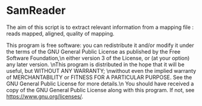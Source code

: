 # SamReader
The aim of this script is to extract relevant information from a mapping file : reads mapped, aligned, quality of mapping.


This program is free software: you can redistribute it and/or modify it under the terms of the GNU General Public License as published by the Free Software Foundation,\n either version 3 of the License, or (at your option) any later version. \nThis program is distributed in the hope that it will be useful, but WITHOUT ANY WARRANTY; \nwithout even the implied warranty of MERCHANTABILITY or FITNESS FOR A PARTICULAR PURPOSE. See the GNU General Public License for more details.\n You should have received a copy of the GNU General Public License along with this program. If not, see <https://www.gnu.org/licenses/>.
